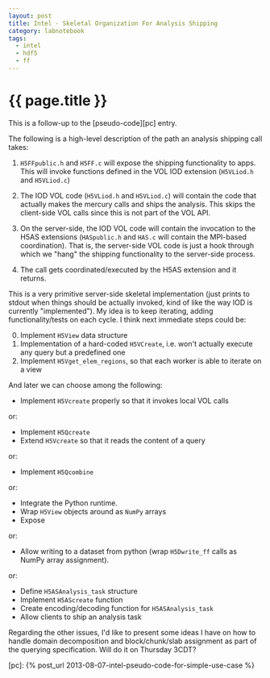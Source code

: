```yaml
---
layout: post
title: Intel - Skeletal Organization For Analysis Shipping
category: labnotebook
tags:
  - intel
  - hdf5
  - ff
---
```


# {{ page.title }}

This is a follow-up to the [pseudo-code][pc] entry.

The following is a high-level description of the path an analysis shipping call takes:

 1. `H5FFpublic.h` and `H5FF.c` will expose the shipping functionality to apps. This will invoke 
    functions defined in the VOL IOD extension (`H5VLiod.h` and `H5VLiod.c`)

 2. The IOD VOL code (`H5VLiod.h` and `H5VLiod.c`) will contain the code that actually makes the 
    mercury calls and ships the analysis. This skips the client-side VOL calls since this is not 
    part of the VOL API.

 3. On the server-side, the IOD VOL code will contain the invocation to the H5AS extensions 
    (`HASpublic.h` and `HAS.c` will contain the MPI-based coordination). That is, the server-side 
    VOL code is just a hook through which we "hang" the shipping functionality to the server-side 
    process.

 4. The call gets coordinated/executed by the H5AS extension and it returns.

This is a very primitive server-side skeletal implementation (just prints to stdout when things 
should be actually invoked, kind of like the way IOD is currently "implemented"). My idea is to keep 
iterating, adding functionality/tests on each cycle. I think next immediate steps could be:

 0. Implement `H5View` data structure
 1. Implementation of a hard-coded `H5VCreate`, i.e. won't actually execute any query but a 
    predefined one
 2. Implement `H5Vget_elem_regions`, so that each worker is able to iterate on a view

And later we can choose among the following:

  * Implement `H5Vcreate` properly so that it invokes local VOL calls

or:

  * Implement `H5Qcreate`
  * Extend `H5Vcreate` so that it reads the content of a query

or:

  * Implement `H5Qcombine`

or:

  * Integrate the Python runtime.
  * Wrap `H5View` objects around as `NumPy` arrays
  * Expose

or:

  * Allow writing to a dataset from python (wrap `H5Dwrite_ff` calls as NumPy array assignment).

or:

  * Define `H5ASAnalysis_task` structure
  * Implement `H5AScreate` function
  * Create encoding/decoding function for `H5ASAnalysis_task`
  * Allow clients to ship an analysis task

Regarding the other issues, I'd like to present some ideas I have on how to handle domain 
decomposition and block/chunk/slab assignment as part of the querying specification. Will do it on 
Thursday 3CDT?

[pc]: {% post_url 2013-08-07-intel-pseudo-code-for-simple-use-case %}
